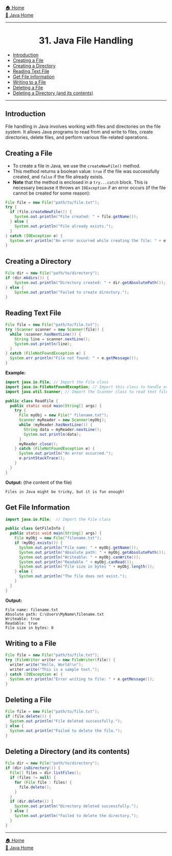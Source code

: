 [🏠 Home](../../../README.md) <br/>
[🍵 Java Home](../Java.md)

<hr/>

<h1 style="text-align: center">31. Java File Handling</h1>

- [Introduction](#introduction)
- [Creating a File](#creating-a-file)
- [Creating a Directory](#creating-a-directory)
- [Reading Text File](#reading-text-file)
- [Get File Information](#get-file-information)
- [Writing to a File](#writing-to-a-file)
- [Deleting a File](#deleting-a-file)
- [Deleting a Directory (and its contents)](#deleting-a-directory-and-its-contents)

<hr/>

## Introduction

File handling in Java involves working with files and directories on the file system. It allows Java programs to read from and write to files, create directories, delete files, and perform various file-related operations.

## Creating a File

- To create a file in Java, we use the `createNewFile()` method. 
- This method returns a boolean value: `true` if the file was successfully created, and `false` if the file already exists. 
- **Note** that the method is enclosed in a `try...catch` block. This is necessary because it throws an `IOException` if an error occurs (if the file cannot be created for some reason):

```java
File file = new File("path/to/file.txt");
try {
  if (file.createNewFile()) {
    System.out.println("File created: " + file.getName());
  } else {
    System.out.println("File already exists.");
  }
} catch (IOException e) {
  System.err.println("An error occurred while creating the file: " + e.getMessage());
}
```

## Creating a Directory

```java
File dir = new File("path/to/directory");
if (dir.mkdirs()) {
    System.out.println("Directory created: " + dir.getAbsolutePath());
} else {
    System.out.println("Failed to create directory.");
}
```

## Reading Text File

```java
File file = new File("path/to/file.txt");
try (Scanner scanner = new Scanner(file)) {
  while (scanner.hasNextLine()) {
    String line = scanner.nextLine();
    System.out.println(line);
  }
} catch (FileNotFoundException e) {
  System.err.println("File not found: " + e.getMessage());
}
```

**Example:**
```java
import java.io.File; // Import the File class
import java.io.FileNotFoundException; // Import this class to handle errors
import java.util.Scanner; // Import the Scanner class to read text files

public class ReadFile {
  public static void main(String[] args) {
    try {
      File myObj = new File(" filename.txt");
      Scanner myReader = new Scanner(myObj);
      while (myReader.hasNextLine()) {
        String data = myReader.nextLine();
        System.out.println(data);
      }
      myReader.close();
    } catch (FileNotFoundException e) {
      System.out.println("An error occurred.");
      e.printStackTrace();
    }
  }
}
```
**Output:** (the content of the file)
```
Files in Java might be tricky, but it is fun enough!
```

## Get File Information

```java
import java.io.File;  // Import the File class

public class GetFileInfo { 
  public static void main(String[] args) {
    File myObj = new File("filename.txt");
    if (myObj.exists()) {
      System.out.println("File name: " + myObj.getName());
      System.out.println("Absolute path: " + myObj.getAbsolutePath());
      System.out.println("Writeable: " + myObj.canWrite());
      System.out.println("Readable " + myObj.canRead());
      System.out.println("File size in bytes " + myObj.length());
    } else {
      System.out.println("The file does not exist.");
    }
  }
}
```
**Output:**
```
File name: filename.txt
Absolute path: C:\Users\MyName\filename.txt
Writeable: true
Readable: true
File size in bytes: 0
```

## Writing to a File

```java
File file = new File("path/to/file.txt");
try (FileWriter writer = new FileWriter(file)) {
  writer.write("Hello, World!\n");
  writer.write("This is a sample text.");
} catch (IOException e) {
  System.err.println("Error writing to file: " + e.getMessage());
}
```

## Deleting a File

```java
File file = new File("path/to/file.txt");
if (file.delete()) {
  System.out.println("File deleted successfully.");
} else {
  System.out.println("Failed to delete the file.");
}
```

## Deleting a Directory (and its contents)

```java
File dir = new File("path/to/directory");
if (dir.isDirectory()) {
  File[] files = dir.listFiles();
  if (files != null) {
    for (File file : files) {
      file.delete();
    }
  }
  if (dir.delete()) {
    System.out.println("Directory deleted successfully.");
  } else {
    System.out.println("Failed to delete the directory.");
  }
}

```

<hr/>

[🏠 Home](../../../README.md) <br/>
[🍵 Java Home](../Java.md)
